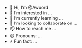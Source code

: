- 👋 Hi, I’m @Awuord
- 👀 I’m interested in ...
- 🌱 I’m currently learning ...
- 💞️ I’m looking to collaborate on ...
- 📫 How to reach me ...
- 😄 Pronouns: ...
- ⚡ Fun fact: ...

<!---
Awuord/Awuord is a ✨ special ✨ repository because its `README.md` (this file) appears on your GitHub profile.
You can click the Preview link to take a look at your changes.
--->
